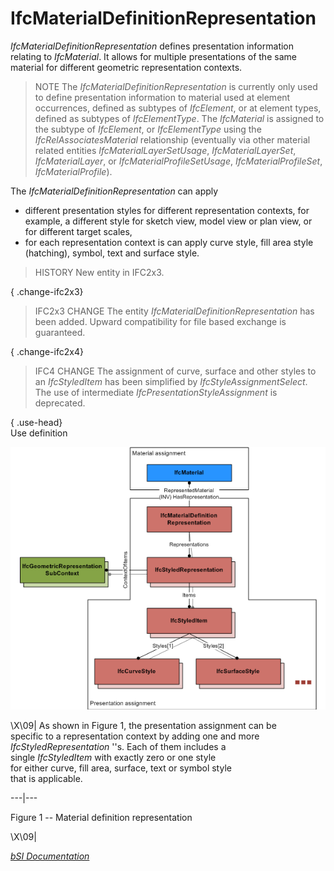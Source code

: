 IfcMaterialDefinitionRepresentation
===================================
_IfcMaterialDefinitionRepresentation_ defines presentation information
relating to _IfcMaterial_. It allows for multiple presentations of the same
material for different geometric representation contexts.  
  
> NOTE  The _IfcMaterialDefinitionRepresentation_ is currently only used to
> define presentation information to material used at element occurrences,
> defined as subtypes of _IfcElement_, or at element types, defined as
> subtypes of _IfcElementType_. The _IfcMaterial_ is assigned to the subtype
> of _IfcElement_, or _IfcElementType_ using the _IfcRelAssociatesMaterial_
> relationship (eventually via other material related entities
> _IfcMaterialLayerSetUsage_, _IfcMaterialLayerSet_, _IfcMaterialLayer_, or
> _IfcMaterialProfileSetUsage_, _IfcMaterialProfileSet_,
> _IfcMaterialProfile_).  
  
The _IfcMaterialDefinitionRepresentation_ can apply  
  
* different presentation styles for different representation contexts, for example, a different style for sketch view, model view or plan view, or for different target scales,   
* for each representation context is can apply curve style, fill area style (hatching), symbol, text and surface style.   
  
> HISTORY  New entity in IFC2x3.  
  
{ .change-ifc2x3}  
> IFC2x3 CHANGE  The entity _IfcMaterialDefinitionRepresentation_ has been
> added. Upward compatibility for file based exchange is guaranteed.  
  
{ .change-ifc2x4}  
> IFC4 CHANGE  The assignment of curve, surface and other styles to an
> _IfcStyledItem_ has been simplified by _IfcStyleAssignmentSelect_. The use
> of intermediate _IfcPresentationStyleAssignment_ is deprecated.  
  
  
  
{ .use-head}  
Use definition  
  
  
  
  
![use diagram](figures/ifcmaterialdefinitionrepresentation_01.png)  
  
\X\09| As shown in Figure 1, the presentation assignment can be  
specific to a representation context by adding one and more  
_IfcStyledRepresentation_ ''s. Each of them includes a  
single _IfcStyledItem_ with exactly zero or one style  
for either curve, fill area, surface, text or symbol style  
that is applicable.  
  
---|---  
  
  
  

Figure 1 -- Material definition representation

  
  
\X\09|  
  
  
  
[_bSI
Documentation_](https://standards.buildingsmart.org/IFC/DEV/IFC4_2/FINAL/HTML/schema/ifcrepresentationresource/lexical/ifcmaterialdefinitionrepresentation.htm)


